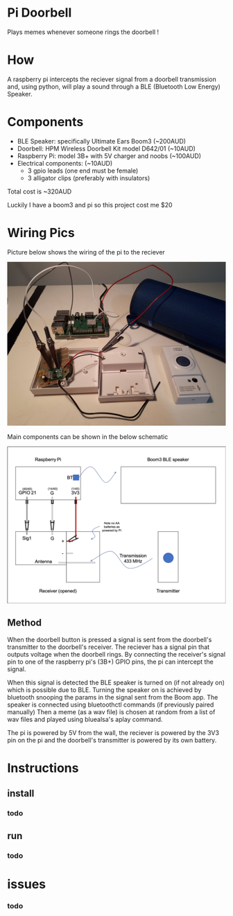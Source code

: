 # Pi Doorbell

Plays memes whenever someone rings the doorbell !

# How

A raspberry pi intercepts the reciever signal from a doorbell transmission
and, using python, will play a sound through a BLE (Bluetooth Low Energy) Speaker.

# Components

- BLE Speaker: specifically Ultimate Ears Boom3 (~200AUD)
- Doorbell: HPM Wireless Doorbell Kit model D642/01 (~10AUD)
- Raspberry Pi: model 3B+ with 5V charger and noobs (~100AUD)
- Electrical components: (~10AUD)
  - 3 gpio leads (one end must be female)
  - 3 alligator clips (preferably with insulators)

Total cost is ~320AUD

Luckily I have a boom3 and pi so this project cost me $20

# Wiring Pics
Picture below shows the wiring of the pi to the reciever

![link1](readme_pics/photo_wiring.jpg)

Main components can be shown in the below schematic 

![link2](readme_pics/schematic.png)

## Method 

When the doorbell button is pressed a signal is sent from the doorbell's transmitter to the doorbell's receiver. 
The reciever has a signal pin that outputs voltage when the doorbell rings. By connecting the receiver's signal pin to 
one of the raspberry pi's (3B+) GPIO pins, the pi can intercept the signal. 

When this signal is detected the BLE speaker is turned on (if not already on) which is possible due to BLE. 
Turning the speaker on is achieved by bluetooth snooping the params in the signal sent from the Boom app. 
The speaker is connected using bluetoothctl commands (if previously paired manually)
Then a meme (as a wav file) is chosen at random from a list of wav files and played using bluealsa's aplay command. 

The pi is powered by 5V from the wall, the reciever is powered by the 3V3 pin on the pi and the doorbell's transmitter is powered by its own battery.  

# Instructions

## install
  ### todo
## run
  ### todo
# issues
  ### todo
